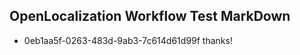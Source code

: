 ## OpenLocalization Workflow Test MarkDown
* 0eb1aa5f-0263-483d-9ab3-7c614d61d99f 
thanks!<!--HONumber=Mar16_HO2-->
